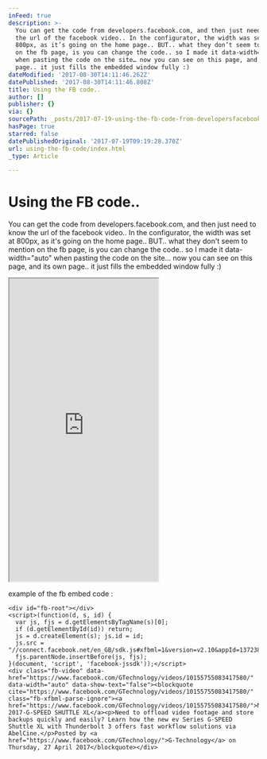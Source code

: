 ```yaml
---
inFeed: true
description: >-
  You can get the code from developers.facebook.com, and then just need to know
  the url of the facebook video.. In the configurator, the width was set at
  800px, as it’s going on the home page.. BUT.. what they don’t seem to mention
  on the fb page, is you can change the code.. so I made it data-width=”auto”
  when pasting the code on the site… now you can see on this page, and its own
  page.. it just fills the embedded window fully :)
dateModified: '2017-08-30T14:11:46.262Z'
datePublished: '2017-08-30T14:11:46.808Z'
title: Using the FB code..
author: []
publisher: {}
via: {}
sourcePath: _posts/2017-07-19-using-the-fb-code-from-developersfacebookcom.md
hasPage: true
starred: false
datePublishedOriginal: '2017-07-19T09:19:28.370Z'
url: using-the-fb-code/index.html
_type: Article

---
```

# Using the FB code..

You can get the code from developers.facebook.com, and then just need to know the url of the facebook video.. In the configurator, the width was set at 800px, as it's going on the home page.. BUT.. what they don't seem to mention on the fb page, is you can change the code.. so I made it data-width="auto" when pasting the code on the site... now you can see on this page, and its own page.. it just fills the embedded window fully :)

<iframe src="https://the-grid.github.io/ed-userhtml/?g=eJytU11r2zAUfc-vuHjQJhBbcbLM7WJ7NGvICiUUmsFgjCFL17ESR3IlOa4Z---T03TZ69jeLN-j8yUp5uIAgidenvlaKeulMXG_0l5smBaVTft5LZkVSvb5EMzQYQfwowdwoBq2bp1vDSTAgw3aRYl7lNbM2zXdrOge-2bwdfRt5tAih_6fmHl7x_uOagAaba1lhzkRMY3U4gnnGGZuEAjuZoK_wAKjmVt6hDAlJTIb5JRhptQukGgJyu_LOTF8F2zNm-c825dJeHFAbVyI5DAOwtEFrao7noSTaDy5up5E78IoHE2vvY7e5Qkqqp32SnEMhDSo7RxzpbF_yjuY9X72uWJ153AIly9NXbqvVx_-1jj9y8FgFpNTj724a5qV1Jhj2QfBUXnAqaV-oTFPvMLayrwnpGmacyCm9mS5RlZIVapNS47bDAlH4XQaTaejq8nbMJpejciJqhHcFolHa_tKbgrV-BafrZOlpUF3wlmp2O6pVhaBCYv_Ln2OdezbdwUa9MVGutacHoX_kjBd3cxhPAojf-k_PiwWt_D46fN6fb-AL_cxoWlcpStEDlaByvNSUQ5HMsjdxaYbBCo5GOs8QUbZrq4MPNWC7cr2OEFqRNl-gHukWoJrDWyBILEBPMAjaoEGfgsXtbUlOmFohC1gXdSSo85UaWHSqbvrBjk1Fhqld85LA0aVdfeOjDNF4SbD8qOQGMSkSh-Usc531sLfVeWlS_-87CoAJTsv2nDaDmEcwU2lRXksLSbnYz898l_iQVJJ" height="610" style=""></iframe>

example of the fb embed code :

    <div id="fb-root"></div>
    <script>(function(d, s, id) {
      var js, fjs = d.getElementsByTagName(s)[0];
      if (d.getElementById(id)) return;
      js = d.createElement(s); js.id = id;
      js.src = "//connect.facebook.net/en_GB/sdk.js#xfbml=1&version=v2.10&appId=1372389376171059";
      fjs.parentNode.insertBefore(js, fjs);
    }(document, 'script', 'facebook-jssdk'));</script>
    <div class="fb-video" data-href="https://www.facebook.com/GTechnology/videos/10155755083417580/" data-width="auto" data-show-text="false"><blockquote cite="https://www.facebook.com/GTechnology/videos/10155755083417580/" class="fb-xfbml-parse-ignore"><a href="https://www.facebook.com/GTechnology/videos/10155755083417580/">NAB 2017-G-SPEED SHUTTLE XL</a><p>Need to offload video footage and store backups quickly and easily? Learn how the new ev Series G-SPEED Shuttle XL with Thunderbolt 3 offers fast workflow solutions via AbelCine.</p>Posted by <a href="https://www.facebook.com/GTechnology/">G-Technology</a> on Thursday, 27 April 2017</blockquote></div>